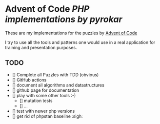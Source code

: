 # Advent of Code *PHP implementations by pyrokar*

These are my implementations for the puzzles by [Advent of Code](https://adventofcode.com/)

I try to use all the tools and patterns one would use in a real application
for training and presentation purposes.

## TODO

- [] Complete all Puzzles with TDD (obvious)
- [] GitHub actions
- [] document all algorithms and datastructures
- [] github page for documentation
- [] play with some other tools :-)
  - [] mutation tests
  - [] ...
- [] test with newer php versions
- [] get rid of phpstan baseline :sigh:
